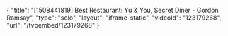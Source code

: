 {
    "title": "[1508441819] Best Restaurant: Yu & You, Secret Diner - Gordon Ramsay",
    "type": "solo",
    "layout": "iframe-static",
    "videoId": "123179268",
    "url": "\/tvpembed\/123179268"
}